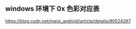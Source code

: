 <script src="https://cdn.jsdelivr.net/npm/three@0.131.2/examples/js/controls/OrbitControls.js"></script>

## windows 环境下 0x 色彩对应表

https://blog.csdn.net/meixi_android/article/details/80524267
